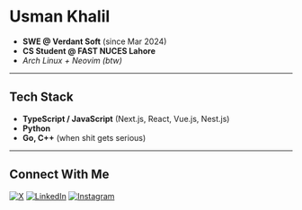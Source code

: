 # Usman Khalil

* **SWE @ Verdant Soft** (since Mar 2024)
* **CS Student @ FAST NUCES Lahore**
* *Arch Linux + Neovim (btw)*

---

## Tech Stack

* **TypeScript / JavaScript** (Next.js, React, Vue.js, Nest.js)
* **Python**
* **Go, C++** (when shit gets serious)

---

## Connect With Me

[![X](https://img.shields.io/badge/X-000000?style=for-the-badge&logo=x&logoColor=white)](https://x.com/Usman2519)
[![LinkedIn](https://img.shields.io/badge/LinkedIn-0077B5?style=for-the-badge&logo=linkedin&logoColor=white)](https://pk.linkedin.com/in/muhammad-usman-071b12263)
[![Instagram](https://img.shields.io/badge/Instagram-E4405F?style=for-the-badge&logo=instagram&logoColor=white)](https://www.instagram.com/_usmankhalil_/)


